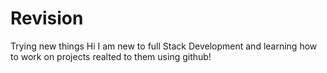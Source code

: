 # Revision
Trying new things
Hi I am new to full Stack Development and learning how to work on projects realted to them using github!

